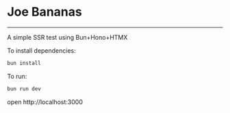 # Joe Bananas
---

A simple SSR test using Bun+Hono+HTMX 

To install dependencies:
```sh
bun install
```

To run:
```sh
bun run dev
```

open http://localhost:3000
